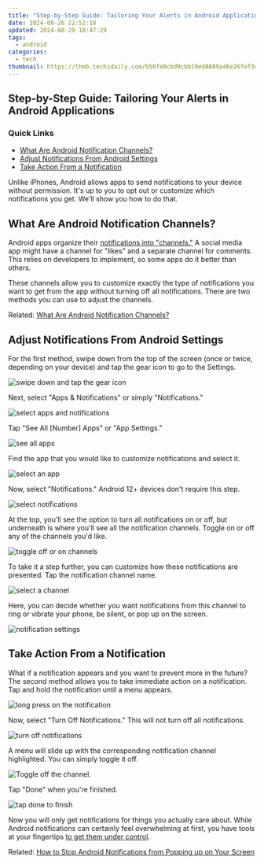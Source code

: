 ```yaml
---
title: "Step-by-Step Guide: Tailoring Your Alerts in Android Applications"
date: 2024-08-26 22:52:18
updated: 2024-08-29 10:47:29
tags:
  - android
categories:
  - tech
thumbnail: https://thmb.techidaily.com/b50fe0cbd9cbb19ed8809a46e26fef3c1e35eecf8f5029c9276b28fff4f6f7be.jpg
---
```


## Step-by-Step Guide: Tailoring Your Alerts in Android Applications

### Quick Links

* [What Are Android Notification Channels?](https://vimeo-videos.techidaily.com/2024-approved-speedy-views-on-vimeo-how/)
* [Adjust Notifications From Android Settings](https://some-guidance.techidaily.com/the-ultimate-4k-aerial-experience-with-xiaomis-drone-for-2024/)
* [Take Action From a Notification](https://activate-lock.techidaily.com/in-2024-top-7-icloud-activation-bypass-tools-for-your-iphone-8-by-drfone-ios/)

 Unlike iPhones, Android allows apps to send notifications to your device without permission. It's up to you to opt out or customize which notifications you get. We'll show you how to do that.

##  What Are Android Notification Channels?

 Android apps organize their [notifications into "channels."](https://apple-account.techidaily.com/how-to-fix-when-apple-account-locked-on-iphone-8-by-drfone-ios/) A social media app might have a channel for "likes" and a separate channel for comments. This relies on developers to implement, so some apps do it better than others.

 These channels allow you to customize exactly the type of notifications you want to get from the app without turning off all notifications. There are two methods you can use to adjust the channels.

Related: [What Are Android Notification Channels?](https://apple-account.techidaily.com/how-to-fix-when-apple-account-locked-on-iphone-8-by-drfone-ios/) 

##  Adjust Notifications From Android Settings

 For the first method, swipe down from the top of the screen (once or twice, depending on your device) and tap the gear icon to go to the Settings.

![swipe down and tap the gear icon](https://static1.howtogeekimages.com/wordpress/wp-content/uploads/2021/02/2021-02-01_15-32-22.png) 

 Next, select "Apps & Notifications" or simply "Notifications."

![select apps and notifications](https://static1.howtogeekimages.com/wordpress/wp-content/uploads/2021/02/2021-02-02_15-08-17.png) 

 Tap "See All \[Number\] Apps" or "App Settings."

![see all apps](https://static1.howtogeekimages.com/wordpress/wp-content/uploads/2021/02/2021-02-02_15-08-34.png) 

 Find the app that you would like to customize notifications and select it.

![select an app](https://static1.howtogeekimages.com/wordpress/wp-content/uploads/2021/02/2021-02-25_15-38-19.png) 

 Now, select "Notifications." Android 12+ devices don't require this step.

![select notifications](https://static1.howtogeekimages.com/wordpress/wp-content/uploads/2021/02/2021-02-25_15-38-42.png) 

 At the top, you'll see the option to turn all notifications on or off, but underneath is where you'll see all the notification channels. Toggle on or off any of the channels you'd like.

![toggle off or on channels](https://static1.howtogeekimages.com/wordpress/wp-content/uploads/2021/02/2021-02-25_15-52-42.png) 

 To take it a step further, you can customize how these notifications are presented. Tap the notification channel name.

![select a channel](https://static1.howtogeekimages.com/wordpress/wp-content/uploads/2021/02/2021-02-25_15-52-30.png) 

 Here, you can decide whether you want notifications from this channel to ring or vibrate your phone, be silent, or pop up on the screen.

![notification settings](https://static1.howtogeekimages.com/wordpress/wp-content/uploads/2021/02/2021-02-25_15-54-41.png) 

##  Take Action From a Notification

 What if a notification appears and you want to prevent more in the future? The second method allows you to take immediate action on a notification. Tap and hold the notification until a menu appears.

![long press on the notification](https://static1.howtogeekimages.com/wordpress/wp-content/uploads/2021/02/2021-02-25_16-00-34.png) 

 Now, select "Turn Off Notifications." This will not turn off all notifications.

![turn off notifications](https://static1.howtogeekimages.com/wordpress/wp-content/uploads/2021/02/2021-02-25_16-02-01.png) 

 A menu will slide up with the corresponding notification channel highlighted. You can simply toggle it off.

![Toggle off the channel.](https://static1.howtogeekimages.com/wordpress/wp-content/uploads/2021/09/2021-09-01_16-49-17.png) 

 Tap "Done" when you're finished.

![tap done to finish](https://static1.howtogeekimages.com/wordpress/wp-content/uploads/2021/02/2021-02-25_16-03-15.png) 

 Now you will only get notifications for things you actually care about. While Android notifications can certainly feel overwhelming at first, you have tools at your fingertips [to get them under control](https://screen-recording.techidaily.com/new-ultimate-choices-in-video-collaboration-software-for-2024/).

Related: [How to Stop Android Notifications from Popping up on Your Screen](https://screen-recording.techidaily.com/new-ultimate-choices-in-video-collaboration-software-for-2024/)

<ins class="adsbygoogle"
     style="display:block"
     data-ad-format="autorelaxed"
     data-ad-client="ca-pub-7571918770474297"
     data-ad-slot="1223367746"></ins>



<ins class="adsbygoogle"
     style="display:block"
     data-ad-client="ca-pub-7571918770474297"
     data-ad-slot="8358498916"
     data-ad-format="auto"
     data-full-width-responsive="true"></ins>
